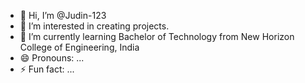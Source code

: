 - 👋 Hi, I’m @Judin-123
- 👀 I’m interested in creating projects.
- 🌱 I’m currently learning Bachelor of Technology from New Horizon College of Engineering, India
- 😄 Pronouns: ...
- ⚡ Fun fact: ...

<!---
Judin-123/Judin-123 is a ✨ special ✨ repository because its `README.md` (this file) appears on your GitHub profile.
You can click the Preview link to take a look at your changes.
--->
